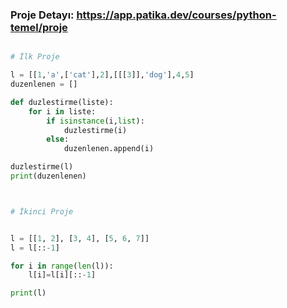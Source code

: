 ### Proje Detayı: https://app.patika.dev/courses/python-temel/proje

```python 

# İlk Proje

l = [[1,'a',['cat'],2],[[[3]],'dog'],4,5]
duzenlenen = []

def duzlestirme(liste):
    for i in liste:
        if isinstance(i,list):
            duzlestirme(i)
        else:
            duzenlenen.append(i)

duzlestirme(l)
print(duzenlenen)



# İkinci Proje


l = [[1, 2], [3, 4], [5, 6, 7]]
l = l[::-1]

for i in range(len(l)):
    l[i]=l[i][::-1]

print(l)

